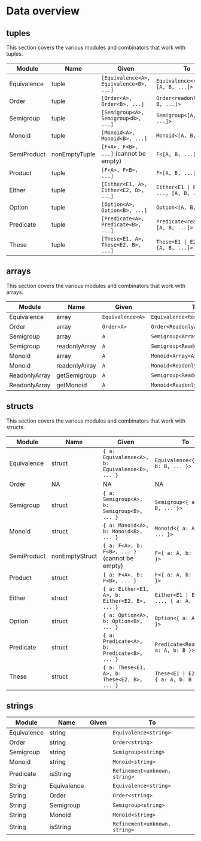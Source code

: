 # Data overview

## tuples

This section covers the various modules and combinators that work with tuples.

| Module      | Name          | Given                                   | To                                     |
| ----------- | ------------- | --------------------------------------- | -------------------------------------- |
| Equivalence | tuple         | `[Equivalence<A>, Equivalence<B>, ...]` | `Equivalence<readonly [A, B, ...]>`    |
| Order       | tuple         | `[Order<A>, Order<B>, ...]`             | `Order<readonly [A, B, ...]>`          |
| Semigroup   | tuple         | `[Semigroup<A>, Semigroup<B>, ...]`     | `Semigroup<[A, B, ...]>`               |
| Monoid      | tuple         | `[Monoid<A>, Monoid<B>, ...]`           | `Monoid<[A, B, ...]>`                  |
| SemiProduct | nonEmptyTuple | `[F<A>, F<B>, ...]` (cannot be empty)   | `F<[A, B, ...]>`                       |
| Product     | tuple         | `[F<A>, F<B>, ...]`                     | `F<[A, B, ...]>`                       |
| Either      | tuple         | `[Either<E1, A>, Either<E2, B>, ...]`   | `Either<E1 \| E2 \| ..., [A, B, ...]>` |
| Option      | tuple         | `[Option<A>, Option<B>, ...]`           | `Option<[A, B, ...]>`                  |
| Predicate   | tuple         | `[Predicate<A>, Predicate<B>, ...]`     | `Predicate<readonly [A, B, ...]>`      |
| These       | tuple         | `[These<E1, A>, These<E2, B>, ...]`     | `These<E1 \| E2 \| ..., [A, B, ...]>`  |

## arrays

This section covers the various modules and combinators that work with arrays.

| Module        | Name          | Given            | To                              |
| ------------- | ------------- | ---------------- | ------------------------------- |
| Equivalence   | array         | `Equivalence<A>` | `Equivalence<ReadonlyArray<A>>` |
| Order         | array         | `Order<A>`       | `Order<ReadonlyArray<A>>`       |
| Semigroup     | array         | `A`              | `Semigroup<Array<A>>`           |
| Semigroup     | readonlyArray | `A`              | `Semigroup<ReadonlyArray<A>>`   |
| Monoid        | array         | `A`              | `Monoid<Array<A>>`              |
| Monoid        | readonlyArray | `A`              | `Monoid<ReadonlyArray<A>>`      |
| ReadonlyArray | getSemigroup  | `A`              | `Semigroup<ReadonlyArray<A>>`   |
| ReadonlyArray | getMonoid     | `A`              | `Monoid<ReadonlyArray<A>>`      |

## structs

This section covers the various modules and combinators that work with structs.

| Module      | Name           | Given                                           | To                                        |
| ----------- | -------------- | ----------------------------------------------- | ----------------------------------------- |
| Equivalence | struct         | `{ a: Equivalence<A>, b: Equivalence<B>, ... }` | `Equivalence<{ a: A, b: B, ... }>`        |
| Order       | NA             | NA                                              | NA                                        |
| Semigroup   | struct         | `{ a: Semigroup<A>, b: Semigroup<B>, ... }`     | `Semigroup<{ a: A, b: B, ... }>`          |
| Monoid      | struct         | `{ a: Monoid<A>, b: Monoid<B>, ... }`           | `Monoid<{ a: A, b: B, ... }>`             |
| SemiProduct | nonEmptyStruct | `{ a: F<A>, b: F<B>, ... }` (cannot be empty)   | `F<{ a: A, b: B, ... }>`                  |
| Product     | struct         | `{ a: F<A>, b: F<B>, ... }`                     | `F<{ a: A, b: B, ... }>`                  |
| Either      | struct         | `{ a: Either<E1, A>, b: Either<E2, B>, ... }`   | `Either<E1 \| E2 \| ..., { a: A, b: B }>` |
| Option      | struct         | `{ a: Option<A>, b: Option<B>, ... }`           | `Option<{ a: A, b: B }>`                  |
| Predicate   | struct         | `{ a: Predicate<A>, b: Predicate<B>, ... }`     | `Predicate<Readonly<{ a: A, b: B }>>`     |
| These       | struct         | `{ a: These<E1, A>, b: These<E2, B>, ... }`     | `These<E1 \| E2 \| ..., { a: A, b: B }>`  |

## strings

| Module      | Name        | Given | To                            |
| ----------- | ----------- | ----- | ----------------------------- |
| Equivalence | string      |       | `Equivalence<string>`         |
| Order       | string      |       | `Order<string>`               |
| Semigroup   | string      |       | `Semigroup<string>`           |
| Monoid      | string      |       | `Monoid<string>`              |
| Predicate   | isString    |       | `Refinement<unknown, string>` |
| String      | Equivalence |       | `Equivalence<string>`         |
| String      | Order       |       | `Order<string>`               |
| String      | Semigroup   |       | `Semigroup<string>`           |
| String      | Monoid      |       | `Monoid<string>`              |
| String      | isString    |       | `Refinement<unknown, string>` |
